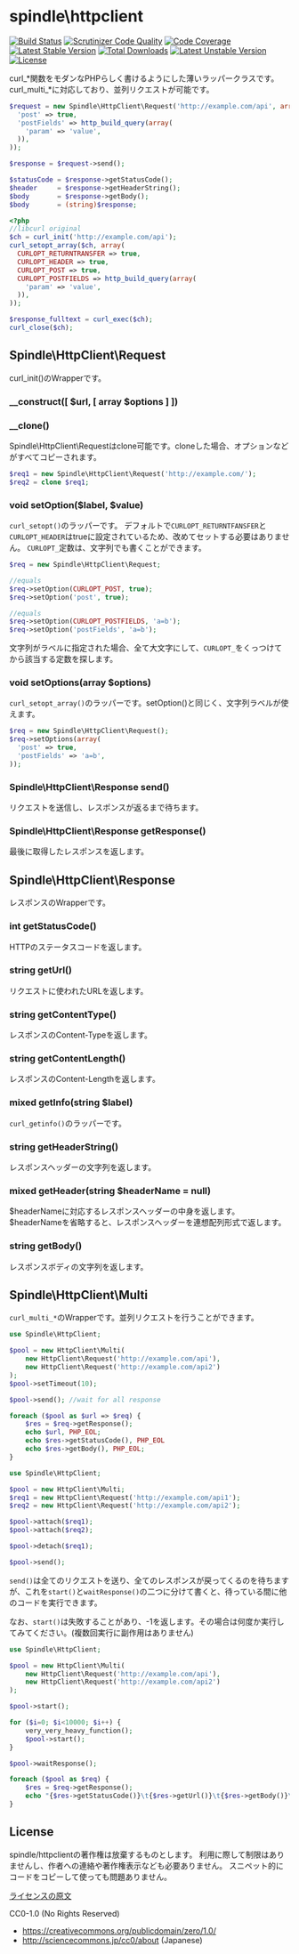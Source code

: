 spindle\httpclient
==========================

[![Build Status](https://travis-ci.org/spindle/spindle-httpclient.svg?branch=master)](https://travis-ci.org/spindle/spindle-httpclient)
[![Scrutinizer Code Quality](https://scrutinizer-ci.com/g/spindle/spindle-httpclient/badges/quality-score.png?b=master)](https://scrutinizer-ci.com/g/spindle/spindle-httpclient/?branch=master)
[![Code Coverage](https://scrutinizer-ci.com/g/spindle/spindle-httpclient/badges/coverage.png?b=master)](https://scrutinizer-ci.com/g/spindle/spindle-httpclient/?branch=master)
[![Latest Stable Version](https://poser.pugx.org/spindle/httpclient/v/stable.svg)](https://packagist.org/packages/spindle/httpclient)
[![Total Downloads](https://poser.pugx.org/spindle/httpclient/downloads.svg)](https://packagist.org/packages/spindle/httpclient)
[![Latest Unstable Version](https://poser.pugx.org/spindle/httpclient/v/unstable.svg)](https://packagist.org/packages/spindle/httpclient) 
[![License](https://poser.pugx.org/spindle/httpclient/license.svg)](https://packagist.org/packages/spindle/httpclient)

curl\_\*関数をモダンなPHPらしく書けるようにした薄いラッパークラスです。
curl\_multi\_\*に対応しており、並列リクエストが可能です。

```php
$request = new Spindle\HttpClient\Request('http://example.com/api', array(
  'post' => true,
  'postFields' => http_build_query(array(
    'param' => 'value',
  )),
));

$response = $request->send();

$statusCode = $response->getStatusCode();
$header     = $response->getHeaderString();
$body       = $response->getBody();
$body       = (string)$response;
```

```php
<?php
//libcurl original
$ch = curl_init('http://example.com/api');
curl_setopt_array($ch, array(
  CURLOPT_RETURNTRANSFER => true,
  CURLOPT_HEADER => true,
  CURLOPT_POST => true,
  CURLOPT_POSTFIELDS => http_build_query(array(
    'param' => 'value',
  )),
));

$response_fulltext = curl_exec($ch);
curl_close($ch);
```

## Spindle\HttpClient\Request
curl\_init()のWrapperです。

### \_\_construct([ $url, [ array $options ] ])
### \_\_clone()
Spindle\HttpClient\Requestはclone可能です。cloneした場合、オプションなどがすべてコピーされます。

```php
$req1 = new Spindle\HttpClient\Request('http://example.com/');
$req2 = clone $req1;
```

### void setOption($label, $value)
`curl_setopt()`のラッパーです。
デフォルトで`CURLOPT_RETURNTFANSFER`と`CURLOPT_HEADER`はtrueに設定されているため、改めてセットする必要はありません。
`CURLOPT_`定数は、文字列でも書くことができます。

```php
$req = new Spindle\HttpClient\Request;

//equals
$req->setOption(CURLOPT_POST, true);
$req->setOption('post', true);

//equals
$req->setOption(CURLOPT_POSTFIELDS, 'a=b');
$req->setOption('postFields', 'a=b');
```

文字列がラベルに指定された場合、全て大文字にして、`CURLOPT_`をくっつけてから該当する定数を探します。

### void setOptions(array $options)
`curl_setopt_array()`のラッパーです。setOption()と同じく、文字列ラベルが使えます。

```php
$req = new Spindle\HttpClient\Request();
$req->setOptions(array(
  'post' => true,
  'postFields' => 'a=b',
));
```

### Spindle\HttpClient\Response send()
リクエストを送信し、レスポンスが返るまで待ちます。

### Spindle\HttpClient\Response getResponse()
最後に取得したレスポンスを返します。


## Spindle\HttpClient\Response
レスポンスのWrapperです。

### int getStatusCode()
HTTPのステータスコードを返します。

### string getUrl()
リクエストに使われたURLを返します。

### string getContentType()
レスポンスのContent-Typeを返します。

### string getContentLength()
レスポンスのContent-Lengthを返します。

### mixed getInfo(string $label)
`curl_getinfo()`のラッパーです。

### string getHeaderString()
レスポンスヘッダーの文字列を返します。

### mixed getHeader(string $headerName = null)
$headerNameに対応するレスポンスヘッダーの中身を返します。
$headerNameを省略すると、レスポンスヘッダーを連想配列形式で返します。

### string getBody()
レスポンスボディの文字列を返します。


## Spindle\HttpClient\Multi
`curl_multi_*`のWrapperです。並列リクエストを行うことができます。

```php
use Spindle\HttpClient;

$pool = new HttpClient\Multi(
    new HttpClient\Request('http://example.com/api'),
    new HttpClient\Request('http://example.com/api2')
);
$pool->setTimeout(10);

$pool->send(); //wait for all response

foreach ($pool as $url => $req) {
    $res = $req->getResponse();
    echo $url, PHP_EOL;
    echo $res->getStatusCode(), PHP_EOL
    echo $res->getBody(), PHP_EOL;
}
```

```php
use Spindle\HttpClient;

$pool = new HttpClient\Multi;
$req1 = new HttpClient\Request('http://example.com/api1');
$req2 = new HttpClient\Request('http://example.com/api2');

$pool->attach($req1);
$pool->attach($req2);

$pool->detach($req1);

$pool->send();
```

`send()`は全てのリクエストを送り、全てのレスポンスが戻ってくるのを待ちますが、これを`start()`と`waitResponse()`の二つに分けて書くと、待っている間に他のコードを実行できます。

なお、`start()`は失敗することがあり、-1を返します。その場合は何度か実行してみてください。(複数回実行に副作用はありません)

```php
use Spindle\HttpClient;

$pool = new HttpClient\Multi(
    new HttpClient\Request('http://example.com/api'),
    new HttpClient\Request('http://example.com/api2')
);

$pool->start();

for ($i=0; $i<10000; $i++) {
    very_very_heavy_function();
    $pool->start();
}

$pool->waitResponse();

foreach ($pool as $req) {
    $res = $req->getResponse();
    echo "{$res->getStatusCode()}\t{$res->getUrl()}\t{$res->getBody()}\n";
}
```

License
------------

spindle/httpclientの著作権は放棄するものとします。
利用に際して制限はありませんし、作者への連絡や著作権表示なども必要ありません。
スニペット的にコードをコピーして使っても問題ありません。

[ライセンスの原文](LICENSE)

CC0-1.0 (No Rights Reserved)
- https://creativecommons.org/publicdomain/zero/1.0/
- http://sciencecommons.jp/cc0/about (Japanese)

